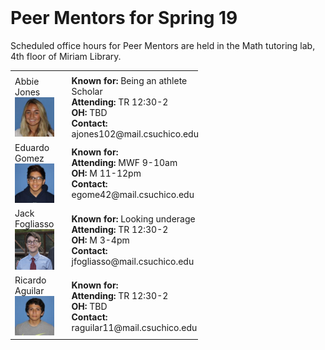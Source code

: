 <br>

# Peer Mentors for Spring 19

Scheduled office hours for Peer Mentors are held in the Math tutoring lab, 4th floor of Miriam Library.

<style>
    table {
      table-layout: fixed;
      width: 300px;
    }
</style>
   
<table width="800" cellspacing="20" cellpadding="20">
<tbody>

<tr>
  <td width="200"></td>
  <td></td>
  <td width="200"></td>
  <td width="50"></td>
  <td width="200"></td>
</tr>
  
<tr></tr>

<tr>
<td>Abbie Jones<img src="mentors/abbie.jpg" alt="" /></td>
<td></td>
<td><strong>Known for: </strong> Being an athlete Scholar <br> 
    <strong>Attending: </strong> TR 12:30-2 <br> 
    <strong>OH: </strong> TBD <br> 
    <strong>Contact: </strong> ajones102@mail.csuchico.edu <br> </td>
<td></td>
<td>Bio here.</td>
</tr>

<tr></tr>

<tr>
<td>Eduardo Gomez<img src="mentors/eduardo.jpg" alt="" /></td>
<td></td>
<td><strong>Known for: </strong>  <br> 
    <strong>Attending: </strong> MWF 9-10am <br> 
    <strong>OH: </strong> M 11-12pm <br> 
    <strong>Contact: </strong> egome42@mail.csuchico.edu <br> </td>
<td></td>
<td>Bio here.</td>
</tr>

<tr></tr>

<tr>
<td>Jack Fogliasso<img src="mentors/jack.jpg" alt="" /></td>
<td></td>
<td><strong>Known for: </strong> Looking underage <br> 
    <strong>Attending: </strong> TR 12:30-2 <br> 
    <strong>OH: </strong> M 3-4pm <br> 
    <strong>Contact: </strong> jfogliasso@mail.csuchico.edu <br> </td>
<td></td>
<td>Bio here.</td>
</tr>

<tr></tr>

<tr>
<td>Ricardo Aguilar<img src="mentors/ricardo.jpg" alt="" /></td>
<td></td>
<td><strong>Known for: </strong>  <br> 
    <strong>Attending: </strong> TR 12:30-2 <br> 
    <strong>OH: </strong> TBD <br> 
    <strong>Contact: </strong> raguilar11@mail.csuchico.edu <br> </td>
<td></td>
<td>Bio here.</td>
</tr>

</tbody>
</table>
